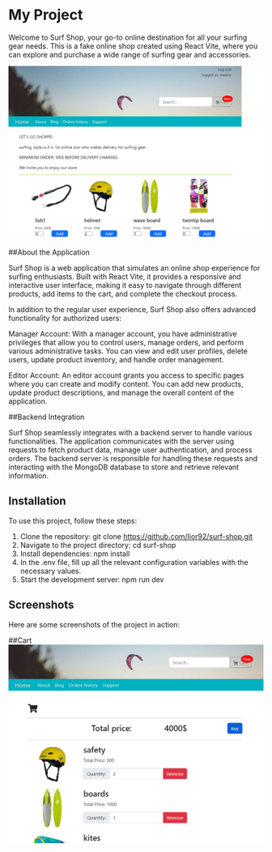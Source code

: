 # My Project

Welcome to Surf Shop, your go-to online destination for all your surfing gear needs. This is a fake online shop created using React Vite, where you can explore and purchase a wide range of surfing gear and accessories.

 ![Screenshot 2](./screenshots/shot2.png) 


##About the Application

Surf Shop is a web application that simulates an online shop experience for surfing enthusiasts. Built with React Vite, it provides a responsive and interactive user interface, making it easy to navigate through different products, add items to the cart, and complete the checkout process.

In addition to the regular user experience, Surf Shop also offers advanced functionality for authorized users:

Manager Account: With a manager account, you have administrative privileges that allow you to control users, manage orders, and perform various administrative tasks. You can view and edit user profiles, delete users, update product inventory, and handle order management.

Editor Account: An editor account grants you access to specific pages where you can create and modify content. You can add new products, update product descriptions, and manage the overall content of the application.

##Backend Integration

Surf Shop seamlessly integrates with a backend server to handle various functionalities. The application communicates with the server using requests to fetch product data, manage user authentication, and process orders. The backend server is responsible for handling these requests and interacting with the MongoDB database to store and retrieve relevant information.

## Installation

To use this project, follow these steps:

1. Clone the repository: git clone https://github.com/lior92/surf-shop.git
2. Navigate to the project directory: cd surf-shop
3. Install dependencies: npm install
4. In the .env file, fill up all the relevant configuration variables with the necessary values.
5. Start the development server: npm run dev


## Screenshots

Here are some screenshots of the project in action:

##Cart
![Screenshot 2](./screenshots/shot4.png) 

